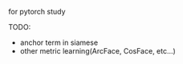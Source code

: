 for pytorch study

TODO:
- anchor term in siamese
- other metric learning(ArcFace, CosFace, etc...)

